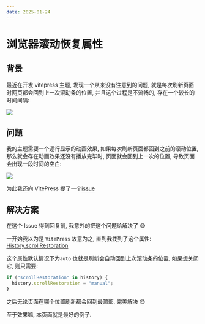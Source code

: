 ```yaml
---
date: 2025-01-24
---
```


# 浏览器滚动恢复属性

## 背景

最近在开发 vitepress 主题, 发现一个从来没有注意到的问题, 就是每次刷新页面时网页都会回到上一次滚动条的位置, 并且这个过程是不流畅的, 存在一个较长的时间间隔:

![](https://hacxy-1259720482.cos.ap-hongkong.myqcloud.com/images/Kapture%25202025-01-22%2520at%252010.11.28.gif)

## 问题

我的主题需要一个逐行显示的动画效果, 如果每次刷新页面都回到之前的滚动位置, 那么就会存在动画效果还没有播放完毕时, 页面就会回到上一次的位置, 导致页面会出现一段时间的空白:

![](https://hacxy-1259720482.cos.ap-hongkong.myqcloud.com/images/Kapture%25202025-01-22%2520at%252010.08.28.gif)

为此我还向 VitePress 提了一个[issue](https://github.com/vuejs/vitepress/issues/4506)

## 解决方案

在这个 Issue 得到回复前, 我意外的把这个问题给解决了 😅

一开始我以为是 `VitePress` 故意为之, 直到我找到了这个属性: [History.scrollRestoration](https://developer.mozilla.org/zh-CN/docs/Web/API/History/scrollRestoration#auto)

这个属性默认情况下为`auto` 也就是刷新会自动回到上次滚动条的位置, 如果想关闭它, 则只需要:

```ts twoslash
if ("scrollRestoration" in history) {
  history.scrollRestoration = "manual";
}
```

之后无论页面在哪个位置刷新都会回到最顶部. 完美解决 😎

至于效果嘛, 本页面就是最好的例子.
